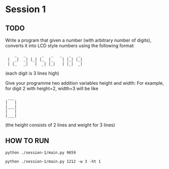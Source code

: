 # Session 1

## TODO
Write a program that given a number (with arbitrary number of digits), converts it into LCD style numbers using the following format:
```
    _   _       _   _   _   _   _  
 |  _|  _| |_| |_  |_    | |_| |_|  
 | |_   _|   |  _| |_|   | |_|  _|  
```

  
(each digit is 3 lines high)

Give your programme two addition variables height and width:
For example, for digit 2 with height=2, width=3 will be like
```
 ___
|   |
|___|
|   |
|___|
```  
(the height consists of 2 lines and weight for 3 lines)

## HOW TO RUN
```
python ./session-1/main.py 9659 

python ./session-1/main.py 1212 -w 3 -ht 1
```